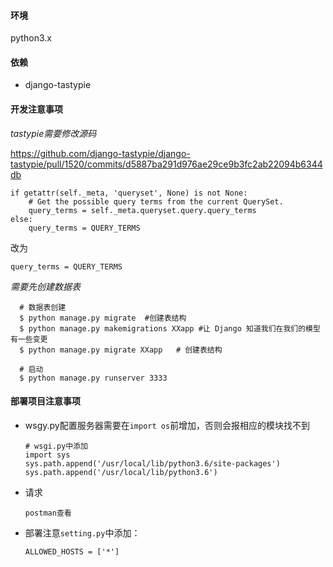 #### 环境

python3.x



#### 依赖

* django-tastypie




#### 开发注意事项

*tastypie需要修改源码*

https://github.com/django-tastypie/django-tastypie/pull/1520/commits/d5887ba291d976ae29ce9b3fc2ab22094b6344db

```
if getattr(self._meta, 'queryset', None) is not None:
    # Get the possible query terms from the current QuerySet.
    query_terms = self._meta.queryset.query.query_terms
else:
    query_terms = QUERY_TERMS
```

改为

```
query_terms = QUERY_TERMS
```



*需要先创建数据表*

```
  # 数据表创建
  $ python manage.py migrate  #创建表结构
  $ python manage.py makemigrations XXapp #让 Django 知道我们在我们的模型有一些变更
  $ python manage.py migrate XXapp   # 创建表结构

  # 启动
  $ python manage.py runserver 3333
```



#### 部署项目注意事项

* wsgy.py配置服务器需要在`import os`前增加，否则会报相应的模块找不到

  ```
  # wsgi.py中添加
  import sys
  sys.path.append('/usr/local/lib/python3.6/site-packages')
  sys.path.append('/usr/local/lib/python3.6')  
  ```

* 请求

  ```
  postman查看
  ```

* 部署注意`setting.py`中添加：

  ```
  ALLOWED_HOSTS = ['*']
  ```

  ​

